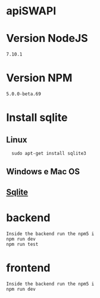 # apiSWAPI
  # Version NodeJS
    7.10.1
  # Version NPM
    5.0.0-beta.69
  # Install sqlite
  ## Linux
      sudo apt-get install sqlite3
  ## Windows e Mac OS
  ## [Sqlite](https://www.sqlite.org/)
  # backend
    Inside the backend run the npm5 i
    npm run dev
    npm run test
  # frontend
    Inside the backend run the npm5 i
    npm run dev
